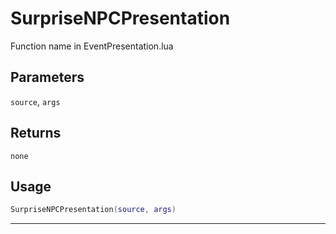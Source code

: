 # SurpriseNPCPresentation
Function name in EventPresentation.lua
## Parameters
`source`, `args`
## Returns
`none`
## Usage
```lua
SurpriseNPCPresentation(source, args)
```
---
